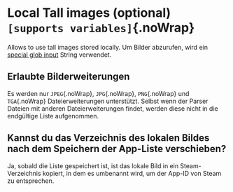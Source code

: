 # Local Tall images (optional) `[supports variables]`{.noWrap}

Allows to use tall images stored locally. Um Bilder abzurufen, wird ein [special glob input](#special-glob-input) String verwendet.

## Erlaubte Bilderweiterungen

Es werden nur `JPEG`{.noWrap}, `JPG`{.noWrap}, `PNG`{.noWrap} und `TGA`{.noWrap} Dateierweiterungen unterstützt. Selbst wenn der Parser Dateien mit anderen Dateierweiterungen findet, werden diese nicht in die endgültige Liste aufgenommen.

## Kannst du das Verzeichnis des lokalen Bildes nach dem Speichern der App-Liste verschieben?

Ja, sobald die Liste gespeichert ist, ist das lokale Bild in ein Steam-Verzeichnis kopiert, in dem es umbenannt wird, um der App-ID von Steam zu entsprechen.
